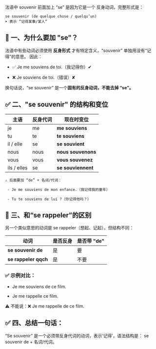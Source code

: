 法语中 souvenir 前面加上 “se” 是因为它是一个 反身动词，完整形式是：

    se souvenir (de quelque chose / quelqu’un)
    ➤ 表示 “记得某事/某人”

## 🧠 一、为什么要加 "se"？
法语中有些动词必须使用 **反身形式** 才有特定含义，“souvenir” 单独用没有“记得”的意思。
因此：

 - ✅ Je me souviens de toi.（我记得你）✔

 - ❌ Je souviens de toi.（错误）✘

换句话说，“se souvenir” 是一个**固有的反身动词，不能去掉 “se”。**

## ✅ 二、"se souvenir" 的结构和变位

| 主语          | 反身代词 | 现在时变位              |
| ----------- | ---- | ------------------ |
| je          | me   | **me souviens**    |
| tu          | te   | **te souviens**    |
| il / elle   | se   | **se souvient**    |
| nous        | nous | **nous souvenons** |
| vous        | vous | **vous souvenez**  |
| ils / elles | se   | **se souviennent** |

    ⚠ 后面要加 “de” + 名词/代词：

     - Je me souviens de mon enfance.（我记得我的童年）

     - Tu te souviens de lui ?（你记得他吗？）

## 🎯 三、和“se rappeler”的区别
另一个类似意思的动词是 se rappeler（想起、记起），但结构不同：

| 动词                   | 是否反身 | 是否带 "de" |
| -------------------- | ---- | -------- |
| **se souvenir de**   | 是    | 要        |
| **se rappeler qqch** | 是    | 不要       |

### ✅ 示例对比：

 - Je me souviens de ce film.

 - Je me rappelle ce film.

⚠ 不能说：❌ Je me rappelle de ce film.

## ✅ 四、总结一句话：
“Se souvenir” 是一个必须带反身代词的动词，表示‘记得’，语法结构是： se souvenir de + 名词/代词。